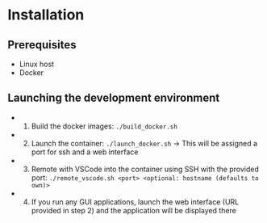 # Installation
## Prerequisites
- Linux host
- Docker
## Launching the development environment
- 1. Build the docker images: `./build_docker.sh`
- 2. Launch the container: `./launch_docker.sh` -> This will be assigned a port for ssh and a web interface
- 3. Remote with VSCode into the container using SSH with the provided port: `./remote_vscode.sh <port> <optional: hostname (defaults to own)>`
- 4. If you run any GUI applications, launch the web interface (URL provided in step 2) and the application will be displayed there